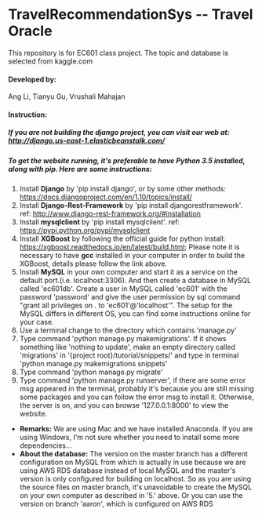 # TravelRecommendationSys -- Travel Oracle
This repository is for EC601 class project. The topic and database is selected from kaggle.com 
#### Developed by:
Ang Li, Tianyu Gu, Vrushali Mahajan  
#### Instruction:
#####  If you are not building the django project, you can visit our web at: http://django.us-east-1.elasticbeanstalk.com/
#####  To get the website running, it's preferable to have Python 3.5 installed, along with pip. Here are some instructions:  
1. Install **Django** by 'pip install django', or by some other methods: https://docs.djangoproject.com/en/1.10/topics/install/   
2. Install **Django-Rest-Framework** by 'pip install djangorestframework'. ref: http://www.django-rest-framework.org/#installation  
3.  Install **mysqlclient** by 'pip install mysqlclient'. ref: https://pypi.python.org/pypi/mysqlclient  
4.  Install **XGBoost** by following the official guide for python install: https://xgboost.readthedocs.io/en/latest/build.html; Please note it is necessary to have **gcc** installed in your computer in order to build the XGBoost, details please follow the link above.  
5.  Install **MySQL** in your own computer and start it as a service on the default port.(i.e. localhost:3306). And then create a database in MySQL called 'ec601db'. Create a user in MySQL called 'ec601' with the password 'password' and give the user permission by sql command "grant all privileges on *.* to 'ec601'@'localhost'". The setup for the MySQL differs in different OS, you can find some instructions online for your case.  
6.  Use a terminal change to the directory which contains 'manage.py'  
7.  Type command 'python manage.py makemigrations'. If it shows something like 'nothing to update', make an empty directory called 'migrations' in '{project root}/tutorial/snippets/' and type in terminal 'python manage.py makemigrations snippets'  
8.  Type command 'python manage.py migrate'  
9.  Type command 'python manage.py runserver', if there are some error msg appeared in the terminal, probably it's because you are still missing some packages and you can follow the error msg to install it. Otherwise, the server is on, and you can browse '127.0.0.1:8000' to view the website.  

* **Remarks:** We are using Mac and we have installed Anaconda. If you are using Windows, I'm not sure whether you need to install some more dependencies...  
* **About the database:** The version on the master branch has a different configuration on MySQL from which is actually in use because we are using AWS RDS database instead of local MySQL and the master's version is only configured for building on localhost. So as you are using the source files on master branch, it's unavoidable to create the MySQL on your own computer as described in '5.' above.  Or you can use the version on branch 'aaron', which is configured on AWS RDS
